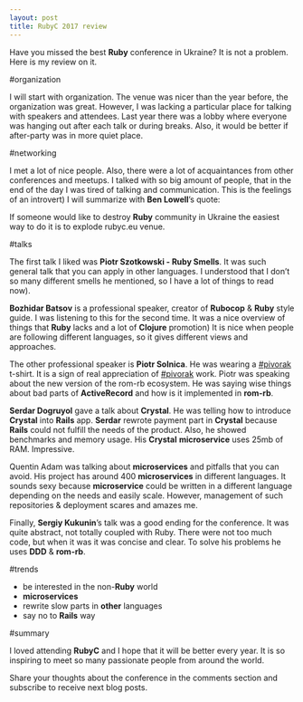 ```yaml
---
layout: post
title: RubyC 2017 review
---
```


Have you missed the best **Ruby** conference in Ukraine? It is not a problem. Here is my review on it.

#organization

I will start with organization. The venue was nicer than the year before, the organization was great. However, I was lacking a particular place for talking with speakers and attendees. Last year there was a lobby where everyone was hanging out after each talk or during breaks. Also, it would be better if after-party was in more quiet place.

#networking

I met a lot of nice people. Also, there were a lot of acquaintances from other conferences and meetups. I talked with so big amount of people, that in the end of the day I was tired of talking and communication. This is the feelings of an introvert) I will summarize with **Ben Lowell**’s quote:

If someone would like to destroy **Ruby** community in Ukraine the easiest way to do it is to explode rubyc.eu venue.

#talks

The first talk I liked was **Piotr Szotkowski - Ruby Smells**. It was such general talk that you can apply in other languages. I understood that I don’t so many different smells he mentioned, so I have a lot of things to read now).

**Bozhidar Batsov** is a professional speaker, creator of **Rubocop** & **Ruby** style guide. I was listening to this for the second time. It was a nice overview of things that **Ruby** lacks and a lot of **Clojure** promotion) It is nice when people are following different languages, so it gives different views and approaches.

The other professional speaker is **Piotr Solnica**. He was wearing a [#pivorak](https://pivorak.com/) t-shirt. It is a sign of real appreciation of [#pivorak](https://pivorak.com/) work. Piotr was speaking about the new version of the rom-rb ecosystem. He was saying wise things about bad parts of **ActiveRecord** and how is it implemented in **rom-rb**.

**Serdar Dogruyol** gave a talk about **Crystal**. He was telling how to introduce **Crystal** into **Rails** app. **Serdar** rewrote payment part in **Crystal** because **Rails** could not fulfill the needs of the product. Also, he showed benchmarks and memory usage. His **Crystal** **microservice** uses 25mb of RAM. Impressive.

Quentin Adam was talking about **microservices** and pitfalls that you can avoid. His project has around 400 **microservices** in different languages. It sounds sexy because **microservice** could be written in a different language depending on the needs and easily scale. However, management of such repositories & deployment scares and amazes me.

Finally, **Sergiy Kukunin**’s talk was a good ending for the conference. It was quite abstract, not totally coupled with Ruby. There were not too much code, but when it was it was concise and clear. To solve his problems he uses **DDD** & **rom-rb**.

#trends

* be interested in the non-**Ruby** world
* **microservices**
* rewrite slow parts in **other** languages
* say no to **Rails** way


#summary


I loved attending **RubyC** and I hope that it will be better every year. It is so inspiring to meet so many passionate people from around the world.

Share your thoughts about the conference in the comments section and subscribe to receive next blog posts.
